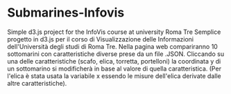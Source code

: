 # Submarines-Infovis
Simple d3.js project for the InfoVis course at university Roma Tre
Semplice progetto in d3.js per il corso di Visualizzazione delle Informazioni dell'Università degli studi di Roma Tre. Nella pagina web compariranno 10 sottomarini con caratteristiche diverse prese da un file .JSON. Cliccando su una delle caratteristiche (scafo, elica, torretta, portelloni) la coordinata y di un sottomarino si modificherà in base al valore di quella caratteristica. (Per l'elica è stata usata la variabile x essendo le misure dell'elica derivate dalle altre caratteristiche).
